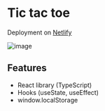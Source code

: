 # Tic tac toe

Deployment on [Netlify](https://webferrol-tictactoe.netlify.app/)

![image](https://github.com/webferrol/tic-tac-toe-react-ts/assets/35032717/942dfa54-8c33-495e-9e26-6a17f3719349)


## Features

- React library (TypeScript)
- Hooks (useState, useEffect)
- window.localStorage
